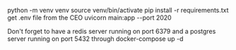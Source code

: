 python -m venv venv
source venv/bin/activate
pip install -r requirements.txt
get .env file from the CEO
uvicorn main:app --port 2020

Don't forget to have a redis server running on port 6379 and a postgres server running on port 5432 through docker-compose up -d
